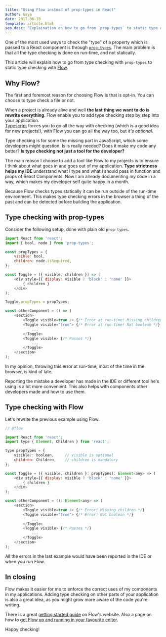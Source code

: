 ```yaml
---
title: "Using Flow instead of prop-types in React"
author: Gaya
date: 2017-06-19
template: article.html
seo_desc: "Explaination on how to go from `prop-types` to static type checking with Flow in React."
---
```


One of the most used ways to check the "type" of a property which is passed to a React component is
through [`prop-types`](https://github.com/facebook/prop-types). The main problem is that all the
type checking is done on run-time, and not statically.

This article will explain how to go from type checking with `prop-types` to static type checking
with [Flow](https://flow.org).

<span class="more"></span>

Why Flow?
---------
The first and foremost reason for choosing Flow is that is opt-in. You can choose to type check a
file or not.

When a project is already alive and well **the last thing we want to do is rewrite everything**. Flow
enable you to add type checking step by step into your application.<br />
[Typescript](http://www.typescriptlang.org/) forces you to go all the way with checking (which is a
good idea for new projects!), with Flow you can go all the way too, but _it's optional_.

Type checking is for some the missing part in JavaScript, which some developers might question. Is
is really needed? Does it make my code any better? **Is type checking not just a tool for the
developer?**

The main reason I choose to add a tool like Flow to my projects is to ensure I think about what goes
in and goes out of my application. **Type strictness helps my IDE** understand what I type and what I
should pass in function and props of React Components.
Now I am already documenting my code in a way, which makes my developer self quite happy in a month.

Because Flow checks types statically it can be run outside of the run-time environment. This makes
type checking errors in the browser a thing of the past and can be detected before building the
application.

Type checking with prop-types
-----------------------------
Consider the following setup, done with plain old `prop-types`.

```javascript
import React from 'react';
import { bool, node } from 'prop-types';

const propTypes = {
    visible: bool,
    children: node.isRequired,
};

const Toggle = ({ visible, children }) => (
    <div style={{ display: visible ? 'block' : 'none' }}>
        { children }
    </div>
);

Toggle.propTypes = propTypes;

const otherComponent = () => (
    <section>
        <Toggle visible=true /> {/* Error at run-time! Missing children */}
        <Toggle visible="true"> {/* Error at run-time! Not boolean */}
            ...
        </Toggle>
        <Toggle visible> {/* Passes */}
            ...
        </Toggle>
    </section>
);
```

In my opinion, throwing this error at run-time, most of the time in the browser, is kind of late.

Reporting the mistake a developer has made in the IDE or different tool he's using is a lot more
convenient. This also helps with components other developers made and how to use them.

Type checking with Flow
-----------------------
Let's rewrite the previous example using Flow.

```javascript
// @flow

import React from 'react';
import type { Element, Children } from 'react';

type propTypes = {
    visible?: boolean,     // visible is optional
    children: Children,    // children is mandatory
};

const Toggle = ({ visible, children }: propTypes): Element<any> => (
    <div style={{ display: visible ? 'block' : 'none' }}>
        { children }
    </div>
);

const otherComponent = (): Element<any> => (
    <section>
        <Toggle visible=true /> {/* Error! Missing children */}
        <Toggle visible="true"> {/* Error! Not boolean */}
            ...
        </Toggle>
        <Toggle visible> {/* Passes */}
            ...
        </Toggle>
    </section>
);
```

All the errors in the last example would have been reported in the IDE or when you run Flow.

In closing
----------

Flow makes it easier for me to enforce the correct uses of my components in my applications. Adding
type checking on other parts of your application is also a great idea, as you might grow more aware
of the code you're writing.

There is a great [getting started guide](https://flow.org/en/docs/getting-started/) on Flow's website.
Also a page on how to [get Flow up and running in your favourite editor](https://flow.org/en/docs/editors/).

Happy checking!
